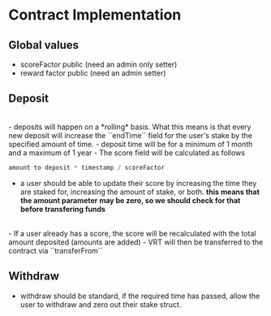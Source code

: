 # Contract Implementation

## Global values
- scoreFactor public (need an admin only setter)
- reward factor public (need an admin setter)

## Deposit
<br>
- deposits will happen on a *rolling* basis. What this means is that every new deposit will increase the ``endTime`` field for the user's stake by the specified amount of time.
- deposit time will be for a minimum of 1 month and a maximum of 1 year
- The score field will be calculated as follows

```js
amount to deposit * timestamp / scoreFactor
```
- a user should be able to update their score by increasing the time they are staked for, increasing the amount of stake, or both. **this means that the amount parameter may be zero, so we should check for that before transfering funds**
<br>
- If a user already has a score, the score will be recalculated with the total amount deposited (amounts are added)
- VRT will then be transferred to the contract via ``transferFrom``

## Withdraw
- withdraw should be standard, if the required time has passed, allow the user to withdraw and zero out their stake struct.

